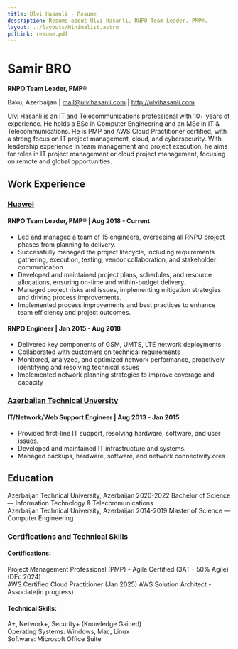 ```yaml
---
title: Ulvi Hasanli - Resume
description: Resume about Ulvi Hasanli, RNPO Team Leader, PMP®.
layout: ../layouts/Minimalist.astro
pdfLink: resume.pdf
---
```


# Samir BRO

**RNPO Team Leader, PMP®**

Baku, Azerbaijan | mail@ulvihasanli.com | http://ulvihasanli.com

Ulvi Hasanli is an IT and Telecommunications professional with 10+ years of experience. He holds a BSc in Computer Engineering and an MSc in IT & Telecommunications. He is PMP and AWS Cloud Practitioner certified, with a strong focus on IT project management, cloud, and cybersecurity. With leadership experience in team management and project execution, he aims for roles in IT project management or cloud project management, focusing on remote and global opportunities.

## Work Experience

### [Huawei](https://www.huawei.com/)

#### RNPO Team Leader, PMP® | Aug 2018 - Current

- Led and managed a team of 15 engineers, overseeing all RNPO project phases from planning to delivery.  
- Successfully managed the project lifecycle, including requirements gathering, execution, testing, vendor collaboration, and stakeholder communication  
- Developed and maintained project plans, schedules, and resource allocations, ensuring on-time and within-budget delivery.  
- Managed project risks and issues, implementing mitigation strategies and driving process improvements.  
- Implemented process improvements and best practices to enhance team efficiency and project outcomes.  

#### RNPO Engineer | Jan 2015 - Aug 2018

- Delivered key components of GSM, UMTS, LTE network deployments  
- Collaborated with customers on technical requirements  
- Monitored, analyzed, and optimized network performance, proactively identifying and resolving technical issues  
- Implemented network planning strategies to improve coverage and capacity  

### [Azerbaijan Technical Unversity](http://aztu.edu.az/)

#### IT/Network/Web Support Engineer  | Aug 2013 - Jan 2015

- Provided first-line IT support, resolving hardware, software, and user issues.  
- Developed and maintained IT infrastructure and systems.  
- Managed backups, hardware, software, and network connectivity.ores  


## Education

Azerbaijan Technical University, Azerbaijan 2020-2022  Bachelor of Science — Information Technology & Telecommunications  
Azerbaijan Technical University, Azerbaijan 2014-2019  Master of Science — Computer Engineering  

### Certifications and Technical Skills

#### Certifications:

Project Management Professional (PMP) - Agile Certified (3AT - 50% Agile) (DEc 2024)  
AWS Certified Cloud Practitioner (Jan 2025)
AWS Solution Architect - Associate(in progress)


#### Technical Skills:

A+, Network+, Security+ (Knowledge Gained)  
Operating Systems: Windows, Mac, Linux  
Software: Microsoft Office Suite  





